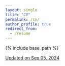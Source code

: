 ```yaml
---
layout: single
title: "CV"
permalink: /cv/
author_profile: true
redirect_from:
  - /resume
---
```


{% include base_path %}

[Updated on Sep 05, 2024](https://chenhbo.github.io/files/cv.pdf)
